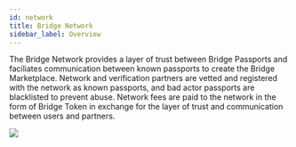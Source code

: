 ```yaml
---
id: network
title: Bridge Network
sidebar_label: Overview
---
```


The Bridge Network provides a layer of trust between Bridge Passports and faciliates communication between known passports to create the Bridge Marketplace.  Network and verification partners are vetted and registered with the network as known passports, and bad actor passports are blacklisted to prevent abuse.  Network fees are paid to the network in the form of Bridge Token in exchange for the layer of trust and communication between users and partners.

<img class='centered' src='/doc/img/network.png'></img>